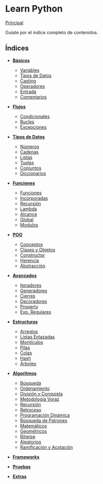 # Learn Python

[Principal](../README_ESP.MD)

Guíate por el indice completo de contenidos.

## Índices

- **[Básicos](basicos/)**
  - [Variables](basicos/variables.md)
  - [Tipos de Datos](basicos/tipos_datos.md)
  - [Casting](basicos/casting.md)
  - [Operadores](basicos/operadores.md)
  - [Entrada](basicos/entrada.md)
  - [Comentarios](basicos/comentarios.md)

- **[Flujos](flujos/)**
  - [Condicionales](flujos/condicionales.md)
  - [Bucles](flujos/bucles.md)
  - [Excepciones](flujos/excepciones.md)

- **[Tipos de Datos](tipos_datos/)**
  - [Números](tipos_datos/numeros.md)
  - [Cadenas](tipos_datos/cadenas.md)
  - [Listas](tipos_datos/listas.md)
  - [Tuplas](tipos_datos/tuplas.md)
  - [Conjuntos](tipos_datos/conjuntos.md)
  - [Diccionarios](tipos_datos/diccionarios.md)

- **[Funciones](funciones/)**
  - [Funciones](funciones/funciones.md)
  - [Incorporadas](funciones/incorporadas.md)
  - [Recursión](funciones/funciones.md)
  - [Lambda](funciones/funciones.md)
  - [Alcance](funciones/funciones.md)
  - [Global](funciones/funciones.md)
  - [Modulos](funciones/funciones.md)

- **[POO](poo/)**
  - [Conceptos](poo/conceptos.md)
  - [Clases y Objetos](poo/clases_objetos.md)
  - [Constructor](poo/contructor.md)
  - [Herencia](poo/herencia.md)
  - [Abstracción](poo/abstraccion.md)

- **[Avanzados](avanzados/)**
  - [Iteradores](avanzados/iteradores.md)
  - [Generadores](avanzados/generadores.md)
  - [Cierres](avanzados/cierres.md)
  - [Decoradores](avanzados/decoradores.md)
  - [Property](avanzados/property.md)
  - [Exp. Regulares](avanzados/exp_regulares.md)

- **[Estructuras](estructuras/)**
  - [Arreglos](estructuras/arreglos.md)
  - [Listas Enlazadas](estructuras/listas_enlazadas.md)
  - [Montículos](estructuras/monticulos.md)
  - [Pilas](estructuras/pilas.md)
  - [Colas](estructuras/colas.md)
  - [Hash](estructuras/hash.md)
  - [Árboles](estructuras/arboles.md)

- **[Algoritmos](algoritmos/)**
  - [Búsqueda](algoritmos/busqueda.md)
  - [Ordenamiento](algoritmos/ordenamiento.md)
  - [División y Conquista](algoritmos/division_conquista.md)
  - [Metodología Voraz](algoritmos/metologia_voraz.md)
  - [Recursión](algoritmos/recursion.md)
  - [Retroceso](algoritmos/retroceso.md)
  - [Programación Dinámica](algoritmos/programacion_dinamica.md)
  - [Búsqueda de Patrones](algoritmos/busqueda_patrones.md)
  - [Matemáticos](algoritmos/matematicos.md)
  - [Geométricos](algoritmos/geometricos.md)
  - [Bitwise](algoritmos/bitwise.md)
  - [Aleatorios](algoritmos/aleatorios.md)
  - [Ramificación y Acotación](algoritmos/ramificacion_acotacion.md)

- **[Frameworks](frameworks/)**

- **[Pruebas](pruebas/)**

- **[Extras](extras/)**
